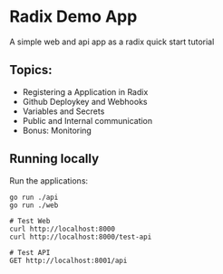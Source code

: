 # Radix Demo App

A simple web and api app as a radix quick start tutorial

## Topics:
- Registering a Application in Radix
- Github Deploykey and Webhooks
- Variables and Secrets
- Public and Internal communication
- Bonus: Monitoring

## Running locally
Run the applications:
```shell
go run ./api
go run ./web

# Test Web
curl http://localhost:8000
curl http://localhost:8000/test-api

# Test API
GET http://localhost:8001/api
```
